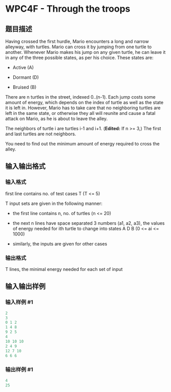# WPC4F - Through the troops

## 题目描述

Having crossed the first hurdle, Mario encounters a long and narrow alleyway, with turtles. Mario can cross it by jumping from one turtle to another. Whenever Mario makes his jump on any given turtle, he can leave it in any of the three possible states, as per his choice. These states are:

- Active (A)

- Dormant (D)

- Bruised (B)

There are n turtles in the street, indexed 0..(n-1). Each jump costs some amount of energy, which depends on the index of turtle as well as the state it is left in. However, Mario has to take care that no neighboring turtles are left in the same state, or otherwise they all will reunite and cause a fatal attack on Mario, as he is about to leave the alley.

The neighbors of turtle i are turtles i-1 and i+1. (**Edited:** If n >= 3,) The first and last turtles are not neighbors.

You need to find out the minimum amount of energy required to cross the alley.

## 输入输出格式

### 输入格式

 first line contains no. of test cases T (T <= 5)

T input sets are given in the following manner:

- the first line contains n, no. of turtles (n <= 20)

- the next n lines have space separated 3 numbers (a1, a2, a3), the values of energy needed for ith turtle to change into states A D B (0 <= ai <= 1000)

- similarly, the inputs are given for other cases

### 输出格式

 T lines, the minimal energy needed for each set of input

## 输入输出样例

### 输入样例 #1

```cpp
2
3
0 1 2
1 4 8
9 2 5
4
10 10 10
2 4 9
12 7 10
6 6 6
```


### 输出样例 #1

```cpp
4
25
```


